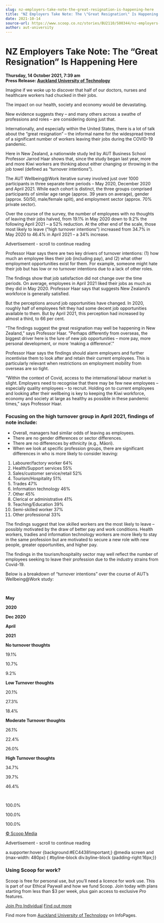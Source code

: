 ```yaml
---
slug: nz-employers-take-note-the-great-resignation-is-happening-here
title: "NZ Employers Take Note: The \"Great Resignation\" Is Happening Here"
date: 2021-10-14
source-url: https://www.scoop.co.nz/stories/BU2110/S00344/nz-employers-take-note-the-great-resignation-is-happening-here.htm
author: aut-university
---
```

NZ Employers Take Note: The “Great Resignation” Is Happening Here
=================================================================

**Thursday, 14 October 2021, 7:39 am**  
**Press Release: [Auckland University of Technology](https://info.scoop.co.nz/Auckland_University_of_Technology)**

Imagine if we woke up to discover that half of our doctors, nurses and healthcare workers had chucked in their jobs.

The impact on our health, society and economy would be devastating.

New evidence suggests they – and many others across a swathe of professions and roles – are considering doing just that.

Internationally, and especially within the United States, there is a lot of talk about the “great resignation” – the informal name for the widespread trend of a significant number of workers leaving their jobs during the COVID-19 pandemic.

Here in New Zealand, a nationwide study led by AUT Business School Professor Jarrod Haar shows that, since the study began last year, more and more Kiwi workers are thinking about either changing or throwing in the job towel (defined as “turnover intentions”).

The AUT Wellbeing@Work iterative survey involved just over 1000 participants in three separate time periods – May 2020, December 2020 and April 2021. While each cohort is distinct, the three groups comprised participants of similar age range (approx. 39 years on average), gender (approx. 50/50, male/female split), and employment sector (approx. 70% private sector).

Over the course of the survey, the number of employees with no thoughts of leaving their jobs halved, from 19.1% in May 2020 down to 9.2% the following April 2021 – a 52% reduction. At the other end of the scale, those most likely to leave (“high turnover intentions”) increased from 34.7% in May 2020 to 46.4% in April 2021 – a 34% increase.

Advertisement - scroll to continue reading





Professor Haar says there are two key drivers of turnover intentions: (1) how much an employee likes their job (including pay), and (2) what other employment opportunities exist for them. For example, someone might hate their job but has low or no turnover intentions due to a lack of other roles.

The findings show that job satisfaction did not change over the time periods. On average, employees in April 2021 liked their jobs as much as they did in May 2020. Professor Haar says that suggests New Zealand’s workforce is generally satisfied.

But the perceptions around job opportunities have changed. In 2020, roughly half of employees felt they had some decent job opportunities available to them. But by April 2021, this perception had increased by almost a third, to 66 per cent.

“The findings suggest the great resignation may well be happening in New Zealand,” says Professor Haar. "Perhaps differently from overseas, the biggest driver here is the lure of new job opportunities – more pay, more personal development, or more ‘making a difference’.”

Professor Haar says the findings should alarm employers and further incentivise them to look after and retain their current employees. This is particularly relevant when restrictions on employment mobility from overseas are so tight.

“Within the context of Covid, access to the international labour market is slight. Employers need to recognise that there may be few new employees – especially quality employees – to recruit. Holding on to current employees and looking after their wellbeing is key to keeping the Kiwi workforce, economy and society at large as healthy as possible in these pandemic times,” says Professor Haar.

### Focusing on the high turnover group in April 2021, findings of note include:

*   Overall, managers had similar odds of leaving as employees.
*   There are no gender differences or sector differences.
*   There are no differences by ethnicity (e.g., Māori).
*   When we look at specific profession groups, there are significant differences in who is more likely to consider leaving:

1.  Labourer/factory worker 64%
2.  Health/Support services 55%
3.  Sales/customer service/retail 52%
4.  Tourism/Hospitality 51%
5.  Trades 47%
6.  Information technology 46%
7.  Other 45%
8.  Clerical or administrative 41%
9.  Teaching/Education 39%
10.  Semi-skilled worker 37%
11.  Other professional 33%

The findings suggest that low skilled workers are the most likely to leave – possibly motivated by the draw of better pay and work conditions. Health workers, tradies and information technology workers are more likely to stay in the same profession but are motivated to secure a new role with new people, greater opportunities, and higher pay.

The findings in the tourism/hospitality sector may well reflect the number of employees seeking to leave their profession due to the industry strains from Covid-19.

Below is a breakdown of “turnover intentions” over the course of AUT’s Wellbeing@Work study:

 

**May** 

**2020**

**Dec 2020**

**April**

**2021**

**No turnover thoughts** 

19.1% 

10.7% 

9.2% 

**Low Turnover thoughts** 

20.1% 

27.3% 

18.4% 

**Moderate Turnover thoughts** 

26.1% 

22.4% 

26.0% 

**High Turnover thoughts** 

34.7% 

39.7% 

46.4% 

 

100.0% 

100.0% 

100.0%

[© Scoop Media](http://www.scoop.co.nz/about/terms.html)  

Advertisement - scroll to continue reading



a.supporter:hover {background:#EC4438!important;} @media screen and (max-width: 480px) { #byline-block div.byline-block {padding-right:16px;}}

### Using Scoop for work?

Scoop is free for personal use, but you’ll need a licence for work use. This is part of our Ethical Paywall and how we fund Scoop. Join today with plans starting from less than $3 per week, plus gain access to exclusive _Pro_ features.  
  
[Join Pro Individual](https://pro.scoop.co.nz/Individual/?from=ProIn24) [Find out more](https://pro.scoop.co.nz/using-scoop-for-work/?from=ProIn24)

Find more from [Auckland University of Technology](https://info.scoop.co.nz/Auckland_University_of_Technology) on InfoPages.